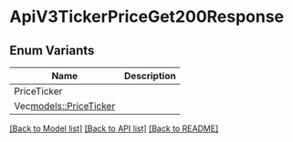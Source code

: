 # ApiV3TickerPriceGet200Response

## Enum Variants

| Name | Description |
|---- | -----|
| PriceTicker |  |
| Vec<models::PriceTicker> |  |

[[Back to Model list]](../README.md#documentation-for-models) [[Back to API list]](../README.md#documentation-for-api-endpoints) [[Back to README]](../README.md)


